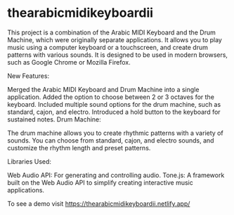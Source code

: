 # thearabicmidikeyboardii

This project is a combination of the Arabic MIDI Keyboard and the Drum Machine, which were originally separate applications. It allows you to play music using a computer keyboard or a touchscreen, and create drum patterns with various sounds. It is designed to be used in modern browsers, such as Google Chrome or Mozilla Firefox.

New Features:

Merged the Arabic MIDI Keyboard and Drum Machine into a single application.
Added the option to choose between 2 or 3 octaves for the keyboard.
Included multiple sound options for the drum machine, such as standard, cajon, and electro.
Introduced a hold button to the keyboard for sustained notes.
Drum Machine:

The drum machine allows you to create rhythmic patterns with a variety of sounds. You can choose from standard, cajon, and electro sounds, and customize the rhythm length and preset patterns.

Libraries Used:

Web Audio API: For generating and controlling audio.
Tone.js: A framework built on the Web Audio API to simplify creating interactive music applications.

To see a demo visit https://thearabicmidikeyboardii.netlify.app/
